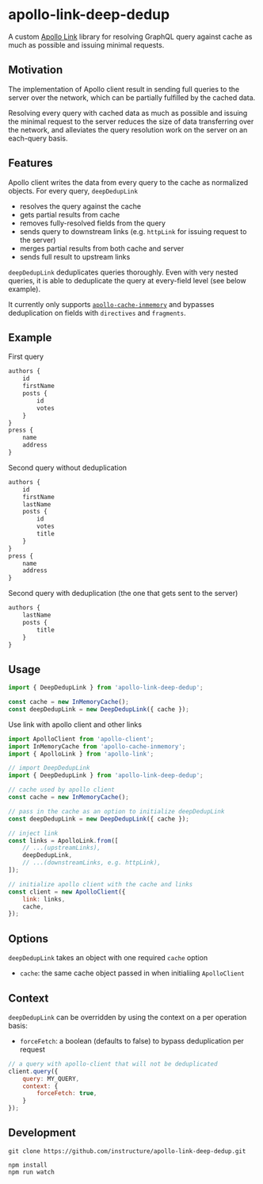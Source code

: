 # apollo-link-deep-dedup

A custom [Apollo Link](https://www.apollographql.com/docs/link/) library for resolving GraphQL query against cache as much as possible and issuing minimal requests.

## Motivation

The implementation of Apollo client result in sending full queries to the server over the network, which can be partially fulfilled by the cached data.

Resolving every query with cached data as much as possible and issuing the minimal request to the server reduces the size of data transferring over the network, and alleviates the query resolution work on the server on an each-query basis.

## Features

Apollo client writes the data from every query to the cache as normalized objects. For every query, `deepDedupLink`

- resolves the query against the cache
- gets partial results from cache
- removes fully-resolved fields from the query
- sends query to downstream links (e.g. `httpLink` for issuing request to the server)
- merges partial results from both cache and server
- sends full result to upstream links

`deepDedupLink` deduplicates queries thoroughly. Even with very nested queries, it is able to deduplicate the query at every-field level (see below example).

It currently only supports [`apollo-cache-inmemory`](https://github.com/apollographql/apollo-client/tree/master/packages/apollo-cache-inmemory) and bypasses deduplication on fields with `directives` and `fragments`.

## Example

First query

```javascript
authors {
    id
    firstName
    posts {
        id
        votes
    }
}
press {
    name
    address
}
```

Second query without deduplication

```javascript
authors {
    id
    firstName
    lastName
    posts {
        id
        votes
        title
    }
}
press {
    name
    address
}
```

Second query with deduplication (the one that gets sent to the server)

```javascript
authors {
    lastName
    posts {
        title
    }
}
```

## Usage

```javascript
import { DeepDedupLink } from 'apollo-link-deep-dedup';

const cache = new InMemoryCache();
const deepDedupLink = new DeepDedupLink({ cache });
```

Use link with apollo client and other links

```javascript
import ApolloClient from 'apollo-client';
import InMemoryCache from 'apollo-cache-inmemory';
import { ApolloLink } from 'apollo-link';

// import DeepDedupLink
import { DeepDedupLink } from 'apollo-link-deep-dedup';

// cache used by apollo client
const cache = new InMemoryCache();

// pass in the cache as an option to initialize deepDedupLink
const deepDedupLink = new DeepDedupLink({ cache });

// inject link
const links = ApolloLink.from([
    // ...(upstreamLinks),
    deepDedupLink,
    // ...(downstreamLinks, e.g. httpLink),
]);

// initialize apollo client with the cache and links
const client = new ApolloClient({
    link: links,
    cache,
});
```

## Options

`deepDedupLink` takes an object with one required `cache` option

- `cache`: the same cache object passed in when initialiing `ApolloClient`

## Context

`deepDedupLink` can be overridden by using the context on a per operation basis:

- `forceFetch`: a boolean (defaults to false) to bypass deduplication per request

```javascript
// a query with apollo-client that will not be deduplicated
client.query({
    query: MY_QUERY,
    context: {
        forceFetch: true,
    }
});
```

## Development

```shell
git clone https://github.com/instructure/apollo-link-deep-dedup.git

npm install
npm run watch
```
